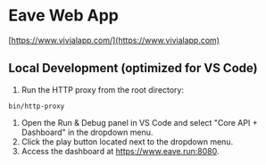 # Eave Web App

[https://www.vivialapp.com/](https://www.vivialapp.com)

## Local Development (optimized for VS Code)

1. Run the HTTP proxy from the root directory:

```
bin/http-proxy
```

1. Open the Run & Debug panel in VS Code and select "Core API + Dashboard" in the dropdown menu.
1. Click the play button located next to the dropdown menu.
1. Access the dashboard at https://www.eave.run:8080.
